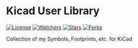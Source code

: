 # Kicad User Library

[![License](https://img.shields.io/github/license/CostasAK/kicad-user-library)](https://github.com/CostasAK/kicad-user-library/blob/master/LICENSE)
[![Watchers](https://img.shields.io/github/watchers/costasak/kicad-user-library)](https://github.com/CostasAK/kicad-user-library)
[![Stars](https://img.shields.io/github/stars/costasak/kicad-user-library)](https://github.com/CostasAK/kicad-user-library)
[![Forks](https://img.shields.io/github/forks/costasak/kicad-user-library)](https://github.com/CostasAK/kicad-user-library)

Collection of my Symbols, Footprints, etc. for KiCad
